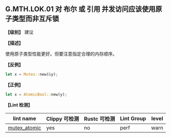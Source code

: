 ## G.MTH.LOK.01 对 布尔 或 引用 并发访问应该使用原子类型而非互斥锁

**【级别】** 建议

**【描述】**

使用原子类型性能更好。但要注意指定合理的内存顺序。

**【反例】**

```rust
let x = Mutex::new(&y);
```

**【正例】**

```rust
let x = AtomicBool::new(y);
```

**【Lint 检测】**

| lint name                                                    | Clippy 可检测 | Rustc 可检测 | Lint Group | level |
| ------------------------------------------------------------ | ------------- | ------------ | ---------- | ----- |
| [mutex_atomic](https://rust-lang.github.io/rust-clippy/master/#mutex_atomic) | yes           | no           | perf       | warn  |
